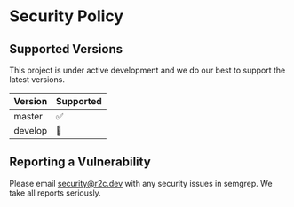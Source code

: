 # Security Policy

## Supported Versions

This project is under active development and we do our best to support the latest versions.

| Version | Supported          |
|---------|--------------------|
| master  | :white_check_mark: |
| develop | :rocket:           |

## Reporting a Vulnerability

Please email security@r2c.dev with any security issues in semgrep. We take all reports seriously.
